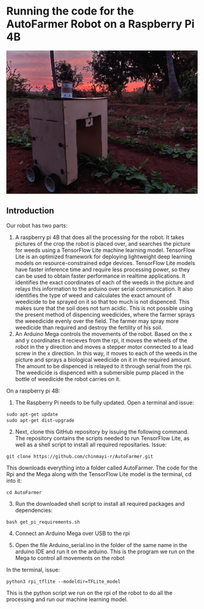 # Running the code for the AutoFarmer Robot on a Raspberry Pi 4B

<p align="center">
   <img src="doc/AutoFarmer_robot_image.jpg">
</p>

## Introduction
Our robot has two parts:
1. A raspberry pi 4B that does all the processing for the robot. It takes pictures of the crop the robot is placed over, and searches the picture for weeds using a TensorFlow Lite machine learning model. TensorFlow Lite is an optimized framework for deploying lightweight deep learning models on resource-constrained edge devices. TensorFlow Lite models have faster inference time and require less processing power, so they can be used to obtain faster performance in realtime applications. It identifies the exact coordinates of each of the weeds in the picture and relays this information to the arduino over serial communication. It also identifies the type of weed and calculates the exact amount of weedicide to be sprayed on it so that too much is not dispenced. This makes sure that the soil does not turn acidic. This is not possible using the present method of dispencing weedicides, where the farmer sprays the weeedicide evenly over the field. The farmer may spray more weedicide than required and destroy the fertility of his soil.
2. An Arduino Mega controls the movements of the robot. Based on the x and y coordinates it recieves from the rpi, it moves the wheels of the robot in the y direction and moves a stepper motor connected to a lead screw in the x direction. In this way, it moves to each of the weeds in the picture and sprays a biological weedicide on it in the required amount. The amount to be dispenced is relayed to it through serial from the rpi. The weedicide is dispenced with a submersible pump placed in the bottle of weedicide the robot carries on it.

On a raspberry pi 4B:
1. The Raspberry Pi needs to be fully updated. Open a terminal and issue:
```
sudo apt-get update
sudo apt-get dist-upgrade
```
2. Next, clone this GitHub repository by issuing the following command. The repository contains the scripts needed to run TensorFlow Lite, as well as a shell script to install all required repositaries. Issue:

```
git clone https://github.com/chinmayi-r/AutoFarmer.git
```
This downloads everything into a folder called AutoFarmer. The code for the Rpi and the Mega along with the TensorFlow Lite model is  the terminal, cd into it:
```
cd AutoFarmer
```
3. Run the downloaded shell script to install all required packages and dependencies:
```
bash get_pi_requirements.sh
```
4. Connect an Arduino Mega over USB to the rpi

5. Open the file Arduino_serial.ino in the folder of the same name in the arduino IDE and run it on the arduino. This is the program we run on the Mega to control all movements on the robot

In the terminal, issue:
```
python3 rpi_tflite --modeldir=TFLite_model
```
This is the python script we run on the rpi of the robot to do all the processing and run our machine learning model.

